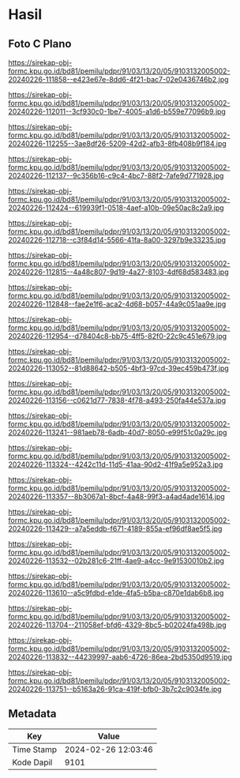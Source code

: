 # Hasil

## Foto C Plano

https://sirekap-obj-formc.kpu.go.id/bd81/pemilu/pdpr/91/03/13/20/05/9103132005002-20240226-111858--e423e67e-8dd6-4f21-bac7-02e0436746b2.jpg

https://sirekap-obj-formc.kpu.go.id/bd81/pemilu/pdpr/91/03/13/20/05/9103132005002-20240226-112011--3cf930c0-1be7-4005-a1d6-b559e77096b9.jpg

https://sirekap-obj-formc.kpu.go.id/bd81/pemilu/pdpr/91/03/13/20/05/9103132005002-20240226-112255--3ae8df26-5209-42d2-afb3-8fb408b9f184.jpg

https://sirekap-obj-formc.kpu.go.id/bd81/pemilu/pdpr/91/03/13/20/05/9103132005002-20240226-112137--9c356b16-c9c4-4bc7-88f2-7afe9d771928.jpg

https://sirekap-obj-formc.kpu.go.id/bd81/pemilu/pdpr/91/03/13/20/05/9103132005002-20240226-112424--619939f1-0518-4aef-a10b-09e50ac8c2a9.jpg

https://sirekap-obj-formc.kpu.go.id/bd81/pemilu/pdpr/91/03/13/20/05/9103132005002-20240226-112718--c3f84d14-5566-41fa-8a00-3297b9e33235.jpg

https://sirekap-obj-formc.kpu.go.id/bd81/pemilu/pdpr/91/03/13/20/05/9103132005002-20240226-112815--4a48c807-9d19-4a27-8103-4df68d583483.jpg

https://sirekap-obj-formc.kpu.go.id/bd81/pemilu/pdpr/91/03/13/20/05/9103132005002-20240226-112848--fae2e1f6-aca2-4d68-b057-44a9c051aa9e.jpg

https://sirekap-obj-formc.kpu.go.id/bd81/pemilu/pdpr/91/03/13/20/05/9103132005002-20240226-112954--d78404c8-bb75-4ff5-82f0-22c9c451e679.jpg

https://sirekap-obj-formc.kpu.go.id/bd81/pemilu/pdpr/91/03/13/20/05/9103132005002-20240226-113052--81d88642-b505-4bf3-97cd-39ec459b473f.jpg

https://sirekap-obj-formc.kpu.go.id/bd81/pemilu/pdpr/91/03/13/20/05/9103132005002-20240226-113156--c0621d77-7838-4f78-a493-250fa44e537a.jpg

https://sirekap-obj-formc.kpu.go.id/bd81/pemilu/pdpr/91/03/13/20/05/9103132005002-20240226-113241--981aeb78-6adb-40d7-8050-e99f51c0a29c.jpg

https://sirekap-obj-formc.kpu.go.id/bd81/pemilu/pdpr/91/03/13/20/05/9103132005002-20240226-113324--4242c11d-11d5-41aa-90d2-41f9a5e952a3.jpg

https://sirekap-obj-formc.kpu.go.id/bd81/pemilu/pdpr/91/03/13/20/05/9103132005002-20240226-113357--8b3067a1-8bcf-4a48-99f3-a4ad4ade1614.jpg

https://sirekap-obj-formc.kpu.go.id/bd81/pemilu/pdpr/91/03/13/20/05/9103132005002-20240226-113429--a7a5eddb-f671-4189-855a-ef96df8ae5f5.jpg

https://sirekap-obj-formc.kpu.go.id/bd81/pemilu/pdpr/91/03/13/20/05/9103132005002-20240226-113532--02b281c6-21ff-4ae9-a4cc-9e91530010b2.jpg

https://sirekap-obj-formc.kpu.go.id/bd81/pemilu/pdpr/91/03/13/20/05/9103132005002-20240226-113610--a5c9fdbd-e1de-4fa5-b5ba-c870e1dab6b8.jpg

https://sirekap-obj-formc.kpu.go.id/bd81/pemilu/pdpr/91/03/13/20/05/9103132005002-20240226-113704--211058ef-bfd6-4329-8bc5-b02024fa498b.jpg

https://sirekap-obj-formc.kpu.go.id/bd81/pemilu/pdpr/91/03/13/20/05/9103132005002-20240226-113832--44239997-aab6-4726-86ea-2bd5350d9519.jpg

https://sirekap-obj-formc.kpu.go.id/bd81/pemilu/pdpr/91/03/13/20/05/9103132005002-20240226-113751--b5163a26-91ca-419f-bfb0-3b7c2c9034fe.jpg


## Metadata

| Key        | Value               |
| ---------- | ------------------- |
| Time Stamp | 2024-02-26 12:03:46 |
| Kode Dapil | 9101                |



